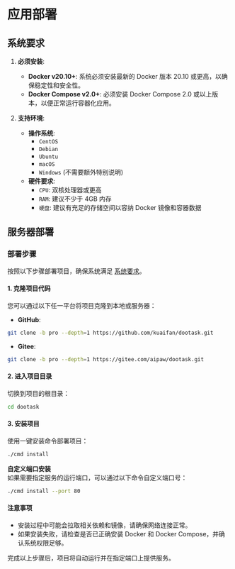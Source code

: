 # 应用部署


## 系统要求

1. **必须安装**:
   - **Docker v20.10+**: 系统必须安装最新的 Docker 版本 20.10 或更高，以确保稳定性和安全性。
   - **Docker Compose v2.0+**: 必须安装 Docker Compose 2.0 或以上版本，以便正常运行容器化应用。

2. **支持环境**:
   - **操作系统**:
     - `CentOS`
     - `Debian`
     - `Ubuntu`
     - `macOS`
     - `Windows` (不需要额外特别说明)
   - **硬件要求**:
     - `CPU`: 双核处理器或更高
     - `RAM`: 建议不少于 4GB 内存
     - `硬盘`: 建议有充足的存储空间以容纳 Docker 镜像和容器数据

## 服务器部署



### 部署步骤

按照以下步骤部署项目，确保系统满足 [系统要求](#系统要求)。


#### 1. 克隆项目代码

您可以通过以下任一平台将项目克隆到本地或服务器：

- **GitHub**:
```bash
git clone -b pro --depth=1 https://github.com/kuaifan/dootask.git
```

- **Gitee**:
```bash
git clone -b pro --depth=1 https://gitee.com/aipaw/dootask.git
```



#### 2. 进入项目目录

切换到项目的根目录：
```bash
cd dootask
```


#### 3. 安装项目

使用一键安装命令部署项目：
```bash
./cmd install
```

**自定义端口安装**  
如果需要指定服务的运行端口，可以通过以下命令自定义端口号：
```bash
./cmd install --port 80
```


#### 注意事项

- 安装过程中可能会拉取相关依赖和镜像，请确保网络连接正常。
- 如果安装失败，请检查是否已正确安装 Docker 和 Docker Compose，并确认系统权限足够。


完成以上步骤后，项目将自动运行并在指定端口上提供服务。